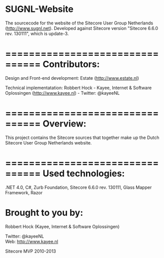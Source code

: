 SUGNL-Website
=============
The sourcecode for the website of the Sitecore User Group Netherlands (http://www.sugnl.net). 
Developed against Sitecore version "Sitecore 6.6.0 rev. 130111", which is update-3.

================================
Contributors:
================================
Design and Front-end development: Estate (http://www.estate.nl)

Technical implementatation: Robbert Hock - Kayee, Internet & Software Oplossingen (http://www.kayee.nl) - Twitter: @kayeeNL

================================
Overview:
================================
This project contains the Sitecore sources that together make up the Dutch Sitecore User Group Netherlands website. 

================================
Used technologies:
================================
.NET 4.0,
C#,
Zurb Foundation,
Sitecore 6.6.0 rev. 130111,
Glass Mapper Framework,
Razor

Brought to you by:
==================================
Robbert Hock (Kayee, Internet & Software Oplossingen)

Twitter: @kayeeNL   
Web: http://www.kayee.nl

Sitecore MVP 2010-2013
